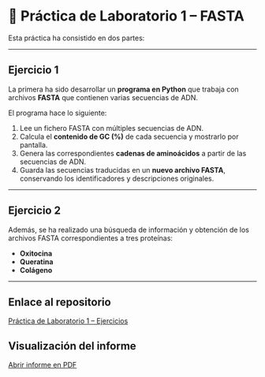 # 🧬 Práctica de Laboratorio 1 – FASTA

Esta práctica ha consistido en dos partes:

---

## Ejercicio 1  
La primera ha sido desarrollar un **programa en Python** que trabaja con archivos **FASTA** que contienen varias secuencias de ADN.  

El programa hace lo siguiente:  
1. Lee un fichero FASTA con múltiples secuencias de ADN.  
2. Calcula el **contenido de GC (%)** de cada secuencia y mostrarlo por pantalla.  
3. Genera las correspondientes **cadenas de aminoácidos** a partir de las secuencias de ADN.  
4. Guarda las secuencias traducidas en un **nuevo archivo FASTA**, conservando los identificadores y descripciones originales.

---

## Ejercicio 2  
Además, se ha realizado una búsqueda de información y obtención de los archivos FASTA correspondientes a tres proteínas:  
- **Oxitocina**  
- **Queratina**  
- **Colágeno**

---

## Enlace al repositorio
[Práctica de Laboratorio 1 – Ejercicios](https://github.com/giselabcruz/pl_1_bio)

## Visualización del informe

[Abrir informe en PDF](Practica_Lab1_BIO_GBC_DMF.pdf)  

<style>
.pdf-embed { position: relative; width: 100%; padding-top: 75%; }
.pdf-embed iframe, .pdf-embed object {
  position: absolute; top: 0; left: 0; width: 100%; height: 100%;
  border: 0;
}
</style>

<div class="pdf-embed">
  <object data="../Practica_Lab1_BIO_GBC_DMF.pdf" type="application/pdf"></object>
</div>
